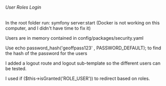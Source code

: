 ###### User Roles Login

In the root folder run: symfony server:start (Docker is not working on this computer, and I didn't have time to fix it)

Users are in memory contained in config/packages/security.yaml

Use echo password_hash('geoffpass123' , PASSWORD_DEFAULT); to find the hash of the password for the users

I added a logout route and logout sub-template so the different users can be tested.

I used if ($this->isGranted('ROLE_USER')) to redirect based on roles.